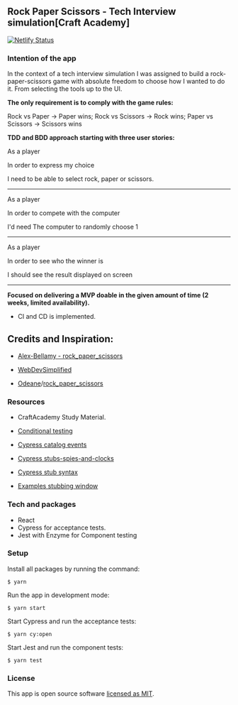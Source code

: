 ## Rock Paper Scissors - Tech Interview simulation[Craft Academy]

[![Netlify Status](https://api.netlify.com/api/v1/badges/4436edf6-6c51-4c20-bbe3-d247c2182a07/deploy-status)](https://app.netlify.com/sites/rock-paper-scissors-emiliano/deploys)

  

### Intention of the app

In the context of a tech interview simulation I was assigned to build a rock-paper-scissors game with absolute freedom to choose how I wanted to do it. From selecting the tools up to the UI.

  **The only requirement is to comply with the game rules:**

Rock vs Paper -> Paper wins; Rock vs Scissors -> Rock wins; Paper vs Scissors -> Scissors wins

 
**TDD and BDD approach starting with three user stories:**

As a player

In order to express my choice

I need to be able to select rock, paper or scissors. 

---
As a player

In order to compete with the computer

I'd need The computer to randomly choose 1

  ---

As a player

In order to see who the winner is

I should see the result displayed on screen

  ---

**Focused on delivering a MVP doable in the given amount of time (2 weeks, limited availability).**

  

- CI and CD is implemented.

  
  

## Credits and Inspiration:

  

-  [Alex-Bellamy - rock_paper_scissors](https://github.com/Alex-Bellamy/rock_paper_scissors)

  

- [WebDevSimplified](https://www.youtube.com/watch?reload=9&v=1yS-JV4fWqY&ab_channel=WebDevSimplified)

- [Odeane](https://github.com/Odeane)/[rock_paper_scissors](https://github.com/Odeane/rock_paper_scissors)



### Resources

- CraftAcademy Study Material.

  

- [Conditional testing](https://docs.cypress.io/guides/core-concepts/conditional-testing.html#Definition)



  

- [Cypress catalog events](https://docs.cypress.io/api/events/catalog-of-events.html#Cypress-Events)

  

- [Cypress stubs-spies-and-clocks](https://docs.cypress.io/guides/guides/stubs-spies-and-clocks.html#Capabilities)

  

- [Cypress stub syntax](https://docs.cypress.io/api/commands/stub.html#Syntax)

  

- [Examples stubbing window](https://github.com/cypress-io/cypress-example-recipes/tree/master/examples/stubbing-spying__window)

  
  
  

### Tech and packages

- React
- Cypress for acceptance tests.
- Jest with Enzyme for Component testing

### Setup

Install all packages by running the command:

 
``` $ yarn ```

  

Run the app in development mode:

  

``` $ yarn start ```

  

Start Cypress and run the acceptance tests:

  

``` $ yarn cy:open ```

Start Jest and run the component tests:

  

``` $ yarn test ```

  

### License

This app is open source software [licensed as MIT](https://mit-license.org/).